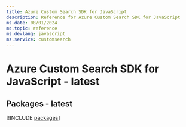 ```yaml
---
title: Azure Custom Search SDK for JavaScript
description: Reference for Azure Custom Search SDK for JavaScript
ms.date: 08/01/2024
ms.topic: reference
ms.devlang: javascript
ms.service: customsearch
---
```

# Azure Custom Search SDK for JavaScript - latest
## Packages - latest
[!INCLUDE [packages](custom-search-index.md)]